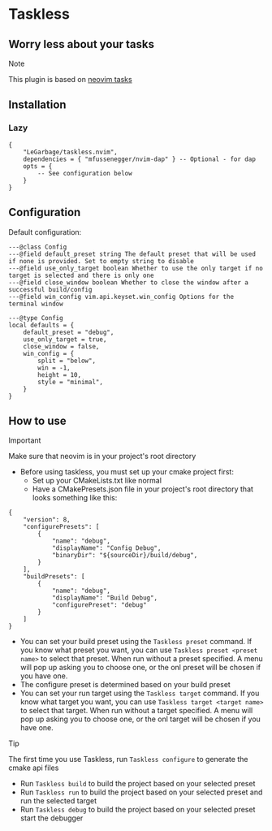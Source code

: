 # Taskless
## Worry less about your tasks

> [!NOTE]
> This plugin is based on [neovim tasks](https://github.com/Shatur/neovim-tasks)

## Installation

### Lazy
```
{
    "LeGarbage/taskless.nvim",
    dependencies = { "mfussenegger/nvim-dap" } -- Optional - for dap
    opts = {
        -- See configuration below
    }
}
```

## Configuration

Default configuration:
```
---@class Config
---@field default_preset string The default preset that will be used if none is provided. Set to empty string to disable
---@field use_only_target boolean Whether to use the only target if no target is selected and there is only one
---@field close_window boolean Whether to close the window after a successful build/config
---@field win_config vim.api.keyset.win_config Options for the terminal window

---@type Config
local defaults = {
    default_preset = "debug",
    use_only_target = true,
    close_window = false,
    win_config = {
        split = "below",
        win = -1,
        height = 10,
        style = "minimal",
    }
}
```

## How to use

> [!IMPORTANT]
> Make sure that neovim is in your project's root directory

- Before using taskless, you must set up your cmake project first:
  - Set up your CMakeLists.txt like normal
  - Have a CMakePresets.json file in your project's root directory that looks something like this:
```
{
    "version": 8,
    "configurePresets": [
        {
            "name": "debug",
            "displayName": "Config Debug",
            "binaryDir": "${sourceDir}/build/debug",
        }
    ],
    "buildPresets": [
        {
            "name": "debug",
            "displayName": "Build Debug",
            "configurePreset": "debug"
        }
    ]
}
```
- You can set your build preset using the ```Taskless preset``` command. If you know what preset you want, you can use ```Taskless preset <preset name>``` to select that preset. When run without a preset specified. A menu will pop up asking you to choose one, or the onl preset will be chosen if you have one.
- The configure preset is determined based on your build preset
- You can set your run target using the ```Taskless target``` command. If you know what target you want, you can use ```Taskless target <target name>``` to select that target. When run without a target specified. A menu will pop up asking you to choose one, or the onl target will be chosen if you have one.
> [!TIP]
>  The first time you use Taskless, run ```Taskless configure``` to generate the cmake api files
- Run ```Taskless build``` to build the project based on your selected preset
- Run ```Taskless run``` to build the project based on your selected preset and run the selected target
- Run ```Taskless debug``` to build the project based on your selected preset start the debugger
